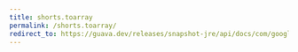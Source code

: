 ```yaml
---
title: shorts.toarray
permalink: /shorts.toarray/
redirect_to: https://guava.dev/releases/snapshot-jre/api/docs/com/google/common/primitives/Shorts.html#toArray-java.util.Collection-
---
```

